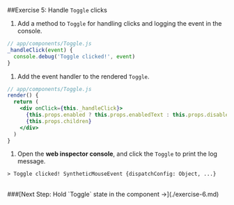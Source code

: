 ##Exercise 5: Handle `Toggle` clicks
1. Add a method to `Toggle` for handling clicks and logging the event in the console.
  ```jsx
  // app/components/Toggle.js
  _handleClick(event) {
    console.debug('Toggle clicked!', event)
  }
  ```

1. Add the event handler to the rendered `Toggle`.
  ```jsx
  // app/components/Toggle.js
  render() {
    return (
      <div onClick={this._handleClick}>
        {this.props.enabled ? this.props.enabledText : this.props.disabledText}:
        {this.props.children}
      </div>
    )
  }
  ```

1. Open the **web inspector console**, and click the `Toggle` to print the log message.
  ```
  > Toggle clicked! SyntheticMouseEvent {dispatchConfig: Object, ...}
  ```


<br>
###[Next Step: Hold `Toggle` state in the component &rarr;](./exercise-6.md)

